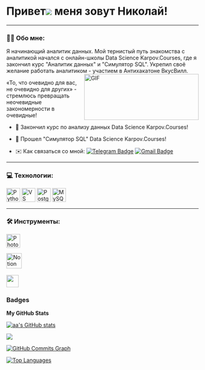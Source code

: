 
# Привет![](https://user-images.githubusercontent.com/18350557/176309783-0785949b-9127-417c-8b55-ab5a4333674e.gif) меня зовут Николай!

---

### :man_technologist: Обо мне:

Я начинающий аналитик данных. Мой тернистый путь знакомства с аналитикой начался с онлайн-школы Data Science Karpov.Courses, где я закончил курс "Аналитик данных" и "Симулятор SQL". Укрепил своё желание работать аналитиком - участием в Антихакатоне ВкусВилл. 
  <img align="right" alt="GIF" src="https://github.com/SoFarWithoutName/SoFarWithoutName/assets/159808135/4987bf1d-9cbd-4207-908f-1f54ee180fad?raw=true" width ="300" height="120"/>

«То, что очевидно для вас, не очевидно для других» - 
стремлюсь превращать неочевидные закономерности в очевидные!



* 🥇 Закончил курс по анализу данных Data Science Karpov.Courses!
  
* 🥈 Прошел "Cимулятор SQL" Data Science Karpov.Courses!
  
* ✉️ Как связаться со мной:  [![Telegram Badge](https://img.shields.io/badge/-NikolyaVorontsov-blue?style=flat&logo=Telegram&logoColor=white)](https://t.me/SoFarWithoutName) [![Gmail Badge](https://img.shields.io/badge/-Gmail-red?style=flat&logo=Gmail&logoColor=white)](mailto:nnvorontsov95@gmail.com)

---

### 💻 Технологии:


<p align="left">
<a href="https://www.python.org/" target="_blank" rel="noreferrer"><img src="https://raw.githubusercontent.com/danielcranney/readme-generator/main/public/icons/skills/python-colored.svg" width="36" height="36" alt="Python" /></a>
<a href="https://www.visualstudiocode.com" target="_blank" rel="noreferrer"><img src="https://raw.githubusercontent.com/danielcranney/readme-generator/main/public/icons/skills/visualstudiocode.svg" width="36" height="36" alt="VS Code" /></a>
<a href="https://www.postgresql.org/" target="_blank" rel="noreferrer"><img src="https://raw.githubusercontent.com/danielcranney/readme-generator/main/public/icons/skills/postgresql-colored.svg" width="36" height="36" alt="PostgreSQL" /></a>
<a href="https://www.mysql.com/" target="_blank" rel="noreferrer"><img src="https://raw.githubusercontent.com/danielcranney/readme-generator/main/public/icons/skills/mysql-colored.svg" width="36" height="36" alt="MySQL" /></a>

---

### 🛠 Инструменты:

<p align="left"> 
<a href="https://www.adobe.com/uk/products/photoshop.html" target="_blank" rel="noreferrer"><img src="https://raw.githubusercontent.com/danielcranney/readme-generator/main/public/icons/skills/photoshop-colored.svg" width="36" height="36" alt="Photoshop" /></a>
</p>
<img src="https://upload.wikimedia.org/wikipedia/commons/e/e9/Notion-logo.svg" title="Notion" alt="Notion" width="40" height="40"/>&nbsp;

<a href="https://www.github.com/аа" target="_blank" rel="noreferrer"> <picture> <source media="(prefers-color-scheme: dark)" srcset="https://raw.githubusercontent.com/danielcranney/readme-generator/main/public/icons/socials/github-dark.svg" /> <source media="(prefers-color-scheme: light)" srcset="https://raw.githubusercontent.com/danielcranney/readme-generator/main/public/icons/socials/github.svg" /> <img src="https://raw.githubusercontent.com/danielcranney/readme-generator/main/public/icons/socials/github.svg" width="32" height="32" /> </picture> </a></p>

### Badges

<b>My GitHub Stats</b>

<a href="http://www.github.com/аа"><img src="https://github-readme-stats.vercel.app/api?username=аа&show_icons=true&hide=&count_private=true&title_color=22c55e&text_color=ffffff&icon_color=0891b2&bg_color=134e4a&hide_border=true&show_icons=true" alt="аа's GitHub stats" /></a>

<a href="http://www.github.com/аа"><img src="https://github-readme-streak-stats.herokuapp.com/?user=аа&stroke=ffffff&background=134e4a&ring=22c55e&fire=22c55e&currStreakNum=ffffff&currStreakLabel=22c55e&sideNums=ffffff&sideLabels=ffffff&dates=ffffff&hide_border=true" /></a>

<a href="http://www.github.com/аа"><img src="https://github-readme-activity-graph.cyclic.app/graph?username=аа&bg_color=134e4a&color=ffffff&line=0891b2&point=ffffff&area_color=134e4a&area=true&hide_border=true&custom_title=GitHub%20Commits%20Graph" alt="GitHub Commits Graph" /></a>

<a href="https://github.com/аа" align="left"><img src="https://github-readme-stats.vercel.app/api/top-langs/?username=аа&langs_count=10&title_color=22c55e&text_color=ffffff&icon_color=0891b2&bg_color=134e4a&hide_border=true&locale=en&custom_title=Top%20%Languages" alt="Top Languages" /></a>
